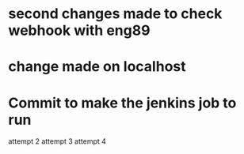 # second changes made to check webhook with eng89
# change made on localhost 
# Commit to make the jenkins job to run
attempt 2
attempt 3
attempt 4
